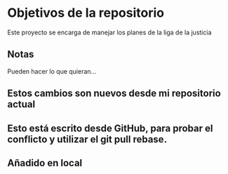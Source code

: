 # Objetivos de la repositorio

Este proyecto se encarga de manejar los planes de la liga de la justicia


## Notas
Pueden hacer lo que quieran...

## Estos cambios son nuevos desde mi repositorio actual

## Esto está escrito desde GitHub, para probar el conflicto y utilizar el **git pull rebase**.
## Añadido en local
